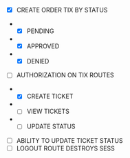 - [X] CREATE ORDER TIX BY STATUS
- - [X] PENDING
- - [X] APPROVED
- - [X] DENIED
- [ ] AUTHORIZATION ON TIX ROUTES
- - [X] CREATE TICKET
- - [ ] VIEW TICKETS
- - [ ] UPDATE STATUS
- [ ] ABILITY TO UPDATE TICKET STATUS
- [ ] LOGOUT ROUTE DESTROYS SESS